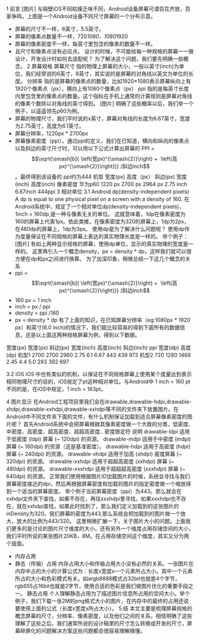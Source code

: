 
1 前言
[图片]
与隔壁iOS不同枯燥乏味不同，Android设备屏幕可谓百花齐放，百家争鸣，上图是一个Android设备不同尺寸屏幕的一个分布示意。
- 屏幕的尺寸不一样，6英寸，5.5英寸。
- 屏幕的像素点数量不一样，720*1080，1080*1920
- 屏幕的像素密度不一样，每英寸里包含的像素的数量不一样。
- 且尺寸和像素点没有必应点。
设计的时候，不可能给每一种规格的屏幕一一做设计，开发设计时如何去适配呢？
为了解决这个问题，我们要先明确一些概念。
2 屏幕规格
屏幕尺寸 指的物理上屏幕的大小，一般以英寸(inch)为单位，我们经常说的6英寸，8英寸，其实说的是屏幕的对角线以英文为单位的长度。
分辨率  指的是屏幕的像素点的数量，比如1920*1080表示屏幕纵向上有1920个像素点（px），横向上有1080个像素点（px）
ppi  指的是每英寸长度内里包含里的像素点的数量。这个指标在手机上通常的计算规则是屏幕对角线的像素个数除以对角线的英寸得到。
[图片]
明确了这些概率以后，我们举一个例子，以遥遥领先p60为例。
- 屏幕的物理尺寸，我们平时说的x英寸，屏幕对角线的长度为6.67英寸，宽度为2.75英寸，高度为6.1英寸。
- 屏幕分辨率，1220px * 2700px
- 屏幕像素密度（ppi），通过ppi的定义，我们在已知道，横向和纵向的像素点以及斜边的英寸尺寸时，可以用以下公式计算出屏幕的 PPI =  $$\sqrt{\smash[b]{
\left(宽px)^{\smash{2}}\right) + 
\left(高px)^{\smash{2}}\right)}}
/斜边inch$$。最终得到该设备的 ppi约为444
机型
宽度(px)
高度（px）
斜边(px)
宽度(inch)
高度(inch)
像素密度
华为p60
1220 px 
2700 px
2964 px
2.75 inch
6.67inch
444ppi
3 相对单位
3.1 Android
dp(density-independent pixels)
A dp is equal to one physical pixel on a screen with a density of 160.
在Android系统中，规定了一个相对单位dp(density-independent pixels)，1inch = 160dp,是一种与像素无关的单位。
这就意味着，1dp在像素密度为160的屏幕上代表1px。依此类推，在像素密度为320的屏幕上，1dp为2px，在480dp的屏幕上，1dp为3px。
使用dp是为了解决什么问题呢？
使用dp作为度量保证在不同规格的屏幕上表达的真实物理长度是一样的。
举个例子：
[图片]
有如上两种显示规格的屏幕，使用dp单位，显示的真实物理的宽度是一样的。
这里再引入一个概念density，px = density * dp，这样我们就可以很方便在dp和px之间进行换算。
为了加深印象，稍微总结一下这几个概念的关系
-  ppi =  $$\sqrt{\smash[b]{
\left(宽px)^{\smash{2}}\right) + 
\left(高px)^{\smash{2}}\right)}}
/斜边inch$$
- 160 px = 1 inch
- inch = px / ppi
- density = ppi  /160
- px  = density * dp
有了上面的知识，在已知屏幕分辨率（eg:1080px * 1920 px）和英寸(6.0 inch)的情况下，我们能比较容易的得到下面所有的数据信息，还是以上面这两种规格屏幕为例，得到以下数据。

宽度(px)
宽度(px)
斜边(px)
宽度(inch)
高度(inch)
斜边(inch)
ppi
宽度(dp)
高度(dp)
机型1
2700
2700
2960
2.75
6.1
6.67
443
439
973
机型2
720
1280
1468
2.45
4.4
5.0
293
392
697

3.2 iOS
iOS 中也有类似的机制，以保证在不同规格屏幕上使用某个度量达到表示相同物理尺寸的目的，iOS规定了pt这种相对单位。与Android中 1 inch = 160 pt 不同的是，在iOS中规定，1 inch = 163pt。


4 图片显示
在Android工程项目里我们会在drawable,drawable-hdpi,drawable-xhdpi,drawable-xxhdpi,drawable-xxhdpi等不同的文件夹下放置图片。在Android中不同文件夹下面的文件，有什么机制保证加载到适合屏幕像素密度的图片呢？
首先Android系统中会把屏幕根据其像素密度做一个大致的分类，低密度、中密度、高密度、超高密度、超超高密度..
密度限定符
说明
drawable-ldpi
适用于低密度 (ldpi) 屏幕 (~ 120dpi) 的资源。
drawable-mdpi
适用于中密度 (mdpi) 屏幕 (~ 160dpi) 的资源（这是基准密度）。
drawable-hdpi
适用于高密度 (hdpi) 屏幕 (~ 240dpi) 的资源。
drawable-xhdpi
适用于加高 (xhdpi) 密度屏幕 (~ 320dpi) 的资源。
drawable-xxhdpi
适用于超超高密度 (xxhdpi) 屏幕 (~ 480dpi) 的资源。
drawable-xxxhdpi
适用于超超超高密度 (xxxhdpi) 屏幕 (~ 640dpi) 的资源。
正常我们使用根据图片ID加载图片的时候，系统会寻找与我们屏幕密度接近的dpi，然后再根据屏幕密度和加载的图片的指定密度做一个缩放得到一个适当的屏幕密度。
举个例子当前屏幕密度（ppi）为443。那么就会在xxhdpi文件夹下查找，如果不存在，再往xxxhdpi里寻找，如果xxxhdpi也不存在，就在xxhdpi查找，如果此时找到了，那么我们定义加载到的这张图片的inDensity为320。我们屏幕的密度为443,那么系统会把加载到的图片做一个放大，放大的比例为443/320。
这里稍微扩展一下，关于图片大小的问题。上面我们更多的是讨论的图片尺寸维度的大小。还有另外一个维度占用存储空间的大小，我们平时所说的某张图片20KB，8M。在占用存储空间这个维度，其实又分为两个层面。
- 内存占用
- 静态（传输）占用
内存占用大小和传输占用大小没有必然的关系。一张图片在内存中占的大小的计算公式为：长度x宽度x一个元素所占大小。其中一个元素所占的大小和色彩模式有关。如argb8888模式占32bit也就是4个字节，rgb655占16bit也就是2字节，使用合适的色彩是我们做图片优化的重要手段之一。
静态占用 个人理解静态占用为了描述图片信息所占用的空间大小。举个例子，我们下载一张2M的png格式大小的图片，在内存中的最终的占用还说要使用上面的公式（长度x宽度x所占大小）。
5.结
本文主要是梳理屏幕规格的概念屏幕的尺寸，分辨率、像素密度，以及他们之间的关系。相信明确了这些理解了这些之后，我们通常所说的设计稿里的尺寸怎么转换成开发的尺寸，屏幕碎屏化的问题解决方案这些问题都会很容易理解搞懂。
